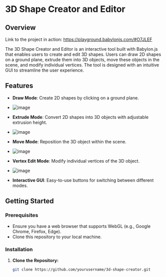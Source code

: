 # 3D Shape Creator and Editor

## Overview
Link to the project in action: https://playground.babylonjs.com/#O7JLEF

The 3D Shape Creator and Editor is an interactive tool built with Babylon.js that enables users to create and edit 3D shapes. Users can draw 2D shapes on a ground plane, extrude them into 3D objects, move these objects in the scene, and modify individual vertices. The tool is designed with an intuitive GUI to streamline the user experience.

## Features

- **Draw Mode**: Create 2D shapes by clicking on a ground plane.
- ![image](https://github.com/user-attachments/assets/4a1b715c-5a60-4420-bc8e-7d6bdaa86e1a)

- **Extrude Mode**: Convert 2D shapes into 3D objects with adjustable extrusion height.
- ![image](https://github.com/user-attachments/assets/bd171dec-b3ab-442a-8af7-a67863047026)

- **Move Mode**: Reposition the 3D object within the scene.
- ![image](https://github.com/user-attachments/assets/7b46a6ad-29c7-430f-b498-97eb375ec40e)

- **Vertex Edit Mode**: Modify individual vertices of the 3D object.
- ![image](https://github.com/user-attachments/assets/9d930ee9-4896-4336-967a-8e6415cc98ce)

- **Interactive GUI**: Easy-to-use buttons for switching between different modes.

## Getting Started

### Prerequisites

- Ensure you have a web browser that supports WebGL (e.g., Google Chrome, Firefox, Edge).
- Clone this repository to your local machine.

### Installation

1. **Clone the Repository:**

   ```bash
   git clone https://github.com/yourusername/3d-shape-creator.git
